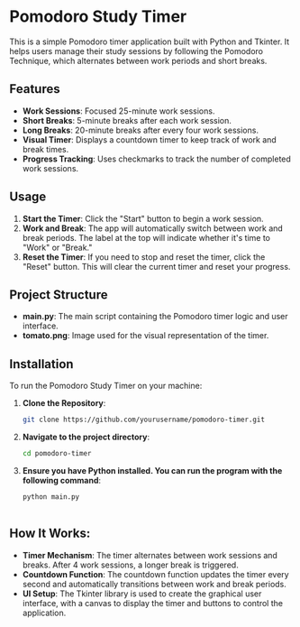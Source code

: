 # Pomodoro Study Timer

This is a simple Pomodoro timer application built with Python and Tkinter. It helps users manage their study sessions by following the Pomodoro Technique, which alternates between work periods and short breaks.

## Features

- **Work Sessions**: Focused 25-minute work sessions.
- **Short Breaks**: 5-minute breaks after each work session.
- **Long Breaks**: 20-minute breaks after every four work sessions.
- **Visual Timer**: Displays a countdown timer to keep track of work and break times.
- **Progress Tracking**: Uses checkmarks to track the number of completed work sessions.

## Usage

1. **Start the Timer**: Click the "Start" button to begin a work session.
2. **Work and Break**: The app will automatically switch between work and break periods. The label at the top will indicate whether it's time to "Work" or "Break."
3. **Reset the Timer**: If you need to stop and reset the timer, click the "Reset" button. This will clear the current timer and reset your progress.

## Project Structure

- **main.py**: The main script containing the Pomodoro timer logic and user interface.
- **tomato.png**: Image used for the visual representation of the timer.

## Installation

To run the Pomodoro Study Timer on your machine:

1. **Clone the Repository**:

   ```bash
   git clone https://github.com/yourusername/pomodoro-timer.git

2. **Navigate to the project directory**:
   ```bash
   cd pomodoro-timer
4. **Ensure you have Python installed. You can run the program with the following command**:
   ```bash
   python main.py
  
## How It Works:

- **Timer Mechanism**: The timer alternates between work sessions and breaks. After 4 work sessions, a longer break is triggered.
- **Countdown Function**: The countdown function updates the timer every second and automatically transitions between work and break periods.
- **UI Setup**: The Tkinter library is used to create the graphical user interface, with a canvas to display the timer and buttons to control the application.


